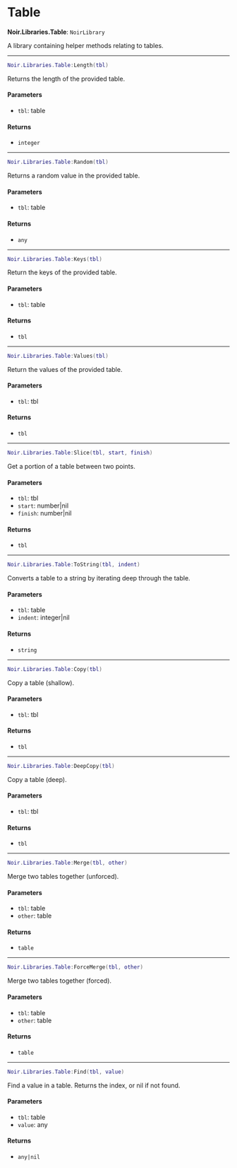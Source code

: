 # Table

**Noir.Libraries.Table**: `NoirLibrary`

A library containing helper methods relating to tables.

***

```lua
Noir.Libraries.Table:Length(tbl)
```

Returns the length of the provided table.

#### Parameters

* `tbl`: table

#### Returns

* `integer`

***

```lua
Noir.Libraries.Table:Random(tbl)
```

Returns a random value in the provided table.

#### Parameters

* `tbl`: table

#### Returns

* `any`

***

```lua
Noir.Libraries.Table:Keys(tbl)
```

Return the keys of the provided table.

#### Parameters

* `tbl`: table

#### Returns

* `tbl`

***

```lua
Noir.Libraries.Table:Values(tbl)
```

Return the values of the provided table.

#### Parameters

* `tbl`: tbl

#### Returns

* `tbl`

***

```lua
Noir.Libraries.Table:Slice(tbl, start, finish)
```

Get a portion of a table between two points.

#### Parameters

* `tbl`: tbl
* `start`: number|nil
* `finish`: number|nil

#### Returns

* `tbl`

***

```lua
Noir.Libraries.Table:ToString(tbl, indent)
```

Converts a table to a string by iterating deep through the table.

#### Parameters

* `tbl`: table
* `indent`: integer|nil

#### Returns

* `string`

***

```lua
Noir.Libraries.Table:Copy(tbl)
```

Copy a table (shallow).

#### Parameters

* `tbl`: tbl

#### Returns

* `tbl`

***

```lua
Noir.Libraries.Table:DeepCopy(tbl)
```

Copy a table (deep).

#### Parameters

* `tbl`: tbl

#### Returns

* `tbl`

***

```lua
Noir.Libraries.Table:Merge(tbl, other)
```

Merge two tables together (unforced).

#### Parameters

* `tbl`: table
* `other`: table

#### Returns

* `table`

***

```lua
Noir.Libraries.Table:ForceMerge(tbl, other)
```

Merge two tables together (forced).

#### Parameters

* `tbl`: table
* `other`: table

#### Returns

* `table`

***

```lua
Noir.Libraries.Table:Find(tbl, value)
```

Find a value in a table. Returns the index, or nil if not found.

#### Parameters

* `tbl`: table
* `value`: any

#### Returns

* `any|nil`
